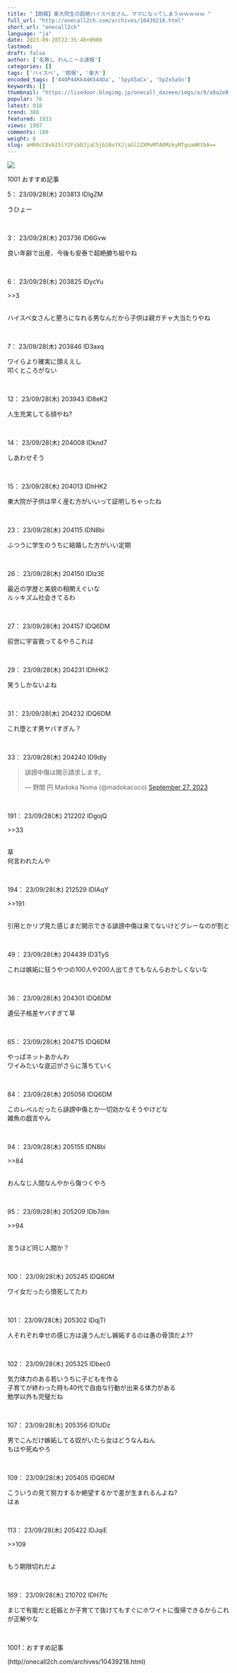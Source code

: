 ```yaml
---
title: "【朗報】東大院生の超絶ハイスペ女さん、ママになってしまうｗｗｗｗｗ "
full_url: "http://onecall2ch.com/archives/10439218.html"
short_url: "onecall2ch"
language: "ja"
date: 2023-09-28T22:35:40+0900
lastmod: 
draft: false
author: ['名無し わんこーる速報']
categories: []
tags: ['ハイスペ', '朗報', '東大']
encoded_tags: ['44OP44Kk44K544Oa', '5pyX5aCx', '5p2x5aSn']
keywords: []
thumbnail: "https://livedoor.blogimg.jp/onecall_dazeee/imgs/a/9/a9a2e8f2-s.png"
popular: 76
latest: 918
trend: 388
featured: 1933
views: 1997
comments: 180
weight: 6
slug: aHR0cC8vb25lY2FsbDJjaC5jb20vYXJjaGl2ZXMvMTA0MzkyMTguaHRtbA==
---
```


![](https://livedoor.blogimg.jp/onecall_dazeee/imgs/a/9/a9a2e8f2-s.png)

<div> <p class='name2'> 1001 おすすめ記事</p> <p class='name2'>5： 23/09/28(木) 203813 IDlgZM</p><p class='onecall'> うひょー <br></p><br> <p class='name2'>3： 23/09/28(木) 203736 ID6Gvw</p><p class='onecall'> 良い年齢で出産、今後も安泰で超絶勝ち組やね <br></p><br> <p class='name2'>6： 23/09/28(木) 203825 IDycYu</p><p class='onecall'> <p class='anchor'>>>3</p><br>ハイスペ女さんと懇ろになれる男なんだから子供は親ガチャ大当たりやね <br></p><br> <p class='name2'>7： 23/09/28(木) 203846 ID3axq</p><p class='onecall'> ワイらより確実に頭ええし<br>叩くところがない <br></p><br> <p class='name2'>12： 23/09/28(木) 203943 ID8eK2</p><p class='onecall'> 人生充実してる顔やね? <br></p><br> <p class='name2'>14： 23/09/28(木) 204008 IDknd7</p><p class='onecall'> しあわせそう <br></p><br> <p class='name2'>15： 23/09/28(木) 204013 IDhHK2</p><p class='onecall'> 東大院が子供は早く産む方がいいって証明しちゃったね <br></p><br> <p class='name2'>23： 23/09/28(木) 204115 IDN8bi</p><p class='onecall'> ふつうに学生のうちに結婚した方がいい定期 <br></p><br> <p class='name2'>26： 23/09/28(木) 204150 IDIz3E</p><p class='onecall'> 最近の学歴と美貌の相関えぐいな<br>ルッキズム社会きてるわ <br></p><br> <p class='name2'>27： 23/09/28(木) 204157 IDQ6DM</p><p class='onecall'> 前世に宇宙救ってるやろこれは <br></p><br> <p class='name2'>29： 23/09/28(木) 204231 IDhHK2</p><p class='onecall'> 笑うしかないよね <br></p><br> <p class='name2'>31： 23/09/28(木) 204232 IDQ6DM</p><p class='onecall'> これ堕とす男ヤバすぎん？ <br></p><br> <p class='name2'>33： 23/09/28(木) 204240 ID9dIy</p><blockquote class='twitter-tweet'><p dir='ltr' lang='ja'>誹謗中傷は開示請求します。</p>— 野間 円 Madoka Noma (@madokacoco) <a href='https//twitter.com/madokacoco/status/1707042479458099513?ref_src=twsrc%5Etfw'>September 27, 2023</a></blockquote> <br> <p class='name2'>191： 23/09/28(木) 212202 IDgojQ</p><p class='onecall'> <p class='anchor'>>>33</p><br>草<br>何言われたんや <br></p><br> <p class='name2'>194： 23/09/28(木) 212529 IDIAqY</p><p class='onecall'> <p class='anchor'>>>191</p><br>引用とかリプ見た感じまだ開示できる誹謗中傷は来てないけどグレーなのが割と<br></p><br> <p class='name2'>49： 23/09/28(木) 204439 ID3TyS</p><p class='onecall'> これは嫉妬に狂うやつの100人や200人出てきてもなんらおかしくないな <br></p><br> <p class='name2'>36： 23/09/28(木) 204301 IDQ6DM</p><p class='onecall'> 遺伝子格差ヤバすぎて草 <br></p><br> <p class='name2'>65： 23/09/28(木) 204715 IDQ6DM</p><p class='onecall'> やっぱネットあかんわ<br>ワイみたいな底辺がさらに落ちていく <br></p><br> <p class='name2'>84： 23/09/28(木) 205056 IDQ6DM</p><p class='onecall'> このレベルだったら誹謗中傷とか一切効かなそうやけどな<br>雑魚の戯言やん <br></p><br> <p class='name2'>94： 23/09/28(木) 205155 IDN8bi</p><p class='onecall'> <p class='anchor'>>>84</p><br>おんなじ人間なんやから傷つくやろ <br></p><br> <p class='name2'>95： 23/09/28(木) 205209 IDb7dm</p><p class='onecall'> <p class='anchor'>>>94</p><br>言うほど同じ人間か？ <br></p><br> <p class='name2'>100： 23/09/28(木) 205245 IDQ6DM</p><p class='onecall'> ワイ女だったら憤死してたわ <br></p><br> <p class='name2'>101： 23/09/28(木) 205302 IDqjTl</p><p class='onecall'> 人それぞれ幸せの感じ方は違うんだし嫉妬するのは愚の骨頂だよ?? <br></p><br> <p class='name2'>102： 23/09/28(木) 205325 IDbec0</p><p class='onecall'> 気力体力のある若いうちに子どもを作る<br>子育てが終わった時も40代で自由な行動が出来る体力がある<br>勉学以外も完璧だね <br></p><br> <p class='name2'>107： 23/09/28(木) 205356 ID1UDz</p><p class='onecall'> 男でこんだけ嫉妬してる奴がいたら女はどうなんねん<br>もはや死ぬやろ <br></p><br> <p class='name2'>109： 23/09/28(木) 205405 IDQ6DM</p><p class='onecall'> こういうの見て努力するか絶望するかで差が生まれるんよね?<br>はぁ <br></p><br> <p class='name2'>113： 23/09/28(木) 205422 IDJqiE</p><p class='onecall'> <p class='anchor'>>>109</p><br>もう期限切れだよ <br></p><br> <p class='name2'>169： 23/09/28(木) 210702 IDH7fc</p><p class='onecall'> まじで有能だと妊娠とか子育てで抜けてもすぐにホワイトに復帰できるからこれが正解やな <br></p><br> <p class='name2'>1001：おすすめ記事</p> </div>

(http//onecall2ch.com/archives/10439218.html)
